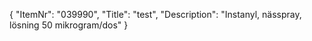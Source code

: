 {
  "ItemNr": "039990",
  "Title": "test",
  "Description": "Instanyl, nässpray, lösning 50 mikrogram/dos"
}